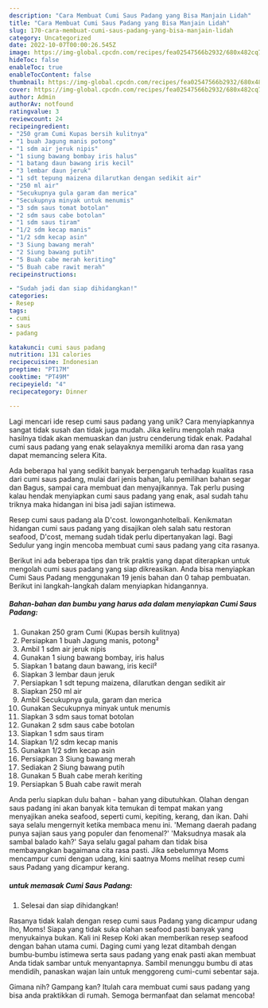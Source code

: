 ```yaml
---
description: "Cara Membuat Cumi Saus Padang yang Bisa Manjain Lidah"
title: "Cara Membuat Cumi Saus Padang yang Bisa Manjain Lidah"
slug: 170-cara-membuat-cumi-saus-padang-yang-bisa-manjain-lidah
category: Uncategorized
date: 2022-10-07T00:00:26.545Z
image: https://img-global.cpcdn.com/recipes/fea02547566b2932/680x482cq70/cumi-saus-padang-foto-resep-utama.jpg
hideToc: false
enableToc: true
enableTocContent: false
thumbnail: https://img-global.cpcdn.com/recipes/fea02547566b2932/680x482cq70/cumi-saus-padang-foto-resep-utama.jpg
cover: https://img-global.cpcdn.com/recipes/fea02547566b2932/680x482cq70/cumi-saus-padang-foto-resep-utama.jpg
author: Admin
authorAv: notfound
ratingvalue: 3
reviewcount: 24
recipeingredient:
- "250 gram Cumi Kupas bersih kulitnya"
- "1 buah Jagung manis potong"
- "1 sdm air jeruk nipis"
- "1 siung bawang bombay iris halus"
- "1 batang daun bawang iris kecil"
- "3 lembar daun jeruk"
- "1 sdt tepung maizena dilarutkan dengan sedikit air"
- "250 ml air"
- "Secukupnya gula garam dan merica"
- "Secukupnya minyak untuk menumis"
- "3 sdm saus tomat botolan"
- "2 sdm saus cabe botolan"
- "1 sdm saus tiram"
- "1/2 sdm kecap manis"
- "1/2 sdm kecap asin"
- "3 Siung bawang merah"
- "2 Siung bawang putih"
- "5 Buah cabe merah keriting"
- "5 Buah cabe rawit merah"
recipeinstructions:

- "Sudah jadi dan siap dihidangkan!"
categories:
- Resep
tags:
- cumi
- saus
- padang

katakunci: cumi saus padang 
nutrition: 131 calories
recipecuisine: Indonesian
preptime: "PT17M"
cooktime: "PT49M"
recipeyield: "4"
recipecategory: Dinner

---
```





Lagi mencari ide resep cumi saus padang yang unik? Cara menyiapkannya sangat tidak susah dan tidak juga mudah. Jika keliru mengolah maka hasilnya tidak akan memuaskan dan justru cenderung tidak enak. Padahal cumi saus padang yang enak selayaknya memiliki aroma dan rasa yang dapat memancing selera Kita.





Ada beberapa hal yang sedikit banyak berpengaruh terhadap kualitas rasa dari cumi saus padang, mulai dari jenis bahan, lalu pemilihan bahan segar dan Bagus, sampai cara membuat dan menyajikannya. Tak perlu pusing kalau hendak menyiapkan cumi saus padang yang enak,      asal sudah tahu triknya maka hidangan ini bisa jadi sajian istimewa.














Resep cumi saus padang ala D&#39;cost. lowonganhotelbali. Kenikmatan hidangan cumi saus padang yang disajikan oleh salah satu restoran seafood, D&#39;cost, memang sudah tidak perlu dipertanyakan lagi. Bagi Sedulur yang ingin mencoba membuat cumi saus padang yang cita rasanya.






Berikut ini ada beberapa tips dan trik praktis yang dapat diterapkan untuk mengolah cumi saus padang yang siap dikreasikan. Anda bisa menyiapkan Cumi Saus Padang menggunakan 19 jenis bahan dan 0 tahap pembuatan. Berikut ini langkah-langkah dalam menyiapkan hidangannya.

<!--inarticleads1-->

##### Bahan-bahan dan bumbu yang harus ada dalam menyiapkan Cumi Saus Padang:

1. Gunakan 250 gram Cumi (Kupas bersih kulitnya)
1. Persiapkan 1 buah Jagung manis, potong²
1. Ambil 1 sdm air jeruk nipis
1. Gunakan 1 siung bawang bombay, iris halus
1. Siapkan 1 batang daun bawang, iris kecil²
1. Siapkan 3 lembar daun jeruk
1. Persiapkan 1 sdt tepung maizena, dilarutkan dengan sedikit air
1. Siapkan 250 ml air
1. Ambil Secukupnya gula, garam dan merica
1. Gunakan Secukupnya minyak untuk menumis
1. Siapkan 3 sdm saus tomat botolan
1. Gunakan 2 sdm saus cabe botolan
1. Siapkan 1 sdm saus tiram
1. Siapkan 1/2 sdm kecap manis
1. Gunakan 1/2 sdm kecap asin
1. Persiapkan 3 Siung bawang merah
1. Sediakan 2 Siung bawang putih
1. Gunakan 5 Buah cabe merah keriting
1. Persiapkan 5 Buah cabe rawit merah


Anda perlu siapkan dulu bahan - bahan yang dibutuhkan. Olahan dengan saus padang ini akan banyak kita temukan di tempat makan yang menyajikan aneka seafood, seperti cumi, kepiting, kerang, dan ikan. Dahi saya selalu mengernyit ketika membaca menu ini. &#39;Memang daerah padang punya sajian saus yang populer dan fenomenal?&#39; &#39;Maksudnya masak ala sambal balado kah?&#39; Saya selalu gagal paham dan tidak bisa membayangkan bagaimana cita rasa pasti. Jika sebelumnya Moms mencampur cumi dengan udang, kini saatnya Moms melihat resep cumi saus Padang yang dicampur kerang. 

<!--inarticleads2-->

#####  untuk memasak Cumi Saus Padang:


1. Selesai dan siap dihidangkan!

Rasanya tidak kalah dengan resep cumi saus Padang yang dicampur udang lho, Moms! Siapa yang tidak suka olahan seafood pasti banyak yang menyukainya bukan. Kali ini Resep Koki akan memberikan resep seafood dengan bahan utama cumi. Daging cumi yang lezat ditambah dengan bumbu-bumbu istimewa serta saus padang yang enak pasti akan membuat Anda tidak sambar untuk menyantapnya. Sambil menunggu bumbu di atas mendidih, panaskan wajan lain untuk menggoreng cumi-cumi sebentar saja. 

Gimana nih? Gampang kan? Itulah cara membuat cumi saus padang yang bisa anda praktikkan di rumah. Semoga bermanfaat dan selamat mencoba!
